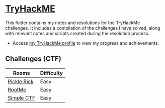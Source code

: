 # [TryHackME](https://tryhackme.com) 
This folder contains my notes and resolutions for the TryHackMe challenges. It includes a compilation of the challenges I have solved, along with relevant notes and scripts created during the resolution process.

* Access [my TryHackMe profile](https://tryhackme.com/p/hendrix.mode) to view my progress and achievements.


## Challenges (CTF)
| Rooms                                   | Difficulty |
|-----------------------------------------|------------|
|[Pickle Rick](./challenges/pickle_rick/) | Easy       |
|[RootMe](./challenges/rootMe/)           | Easy       |
|[Simple CTF](./challenges/simple_CTF/)   | Easy       |